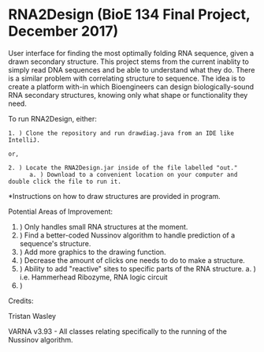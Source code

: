 # RNA2Design (BioE 134 Final Project, December 2017)
User interface for finding the most optimally folding RNA sequence, given a drawn secondary structure.
This project stems from the current inablity to simply read DNA sequences and be able to understand what
they do. There is a similar problem with correlating structure to sequence. The idea is to create a 
platform with-in which Bioengineers can design biologically-sound RNA secondary structures, knowing only
what shape or functionality they need.

To run RNA2Design, either:

    1. ) Clone the repository and run drawdiag.java from an IDE like IntelliJ.
    
    or,
    
    2. ) Locate the RNA2Design.jar inside of the file labelled "out."
          a. ) Download to a convenient location on your computer and double click the file to run it.
  *Instructions on how to draw structures are provided in program.
    

Potential Areas of Improvement:

  1. ) Only handles small RNA structures at the moment.
  2. ) Find a better-coded Nussinov algorithm to handle prediction of a sequence's structure.
  3. ) Add more graphics to the drawing function.
  4. ) Decrease the amount of clicks one needs to do to make a structure.
  5. ) Ability to add "reactive" sites to specific parts of the RNA structure.
      a. ) i.e. Hammerhead Ribozyme, RNA logic circuit
  6. ) 
  
  
Credits:

 Tristan Wasley

 VARNA v3.93 - All classes relating specifically to the running of the Nussinov algorithm.
